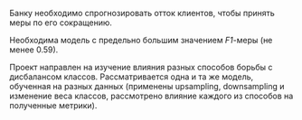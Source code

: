 Банку необходимо спрогнозировать отток клиентов, чтобы принять меры по его сокращению. 

Необходима модель с предельно большим значением *F1*-меры (не менее 0.59).

Проект направлен на изучение влияния разных способов борьбы с дисбалансом классов. Рассматривается одна и та же модель, обученная на разных данных (применены upsampling,
downsampling и изменение веса классов, рассмотрено влияние каждого из способов на полученные метрики).
